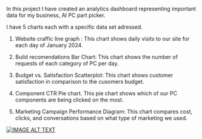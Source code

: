 In this project I have created an analytics dashboard representing important data for my business, AI PC part picker.

I have 5 charts each with a specific data set adressed.

1. Website craffic line graph :
     This chart shows daily visits to our site for each day of January 2024.
   
2. Build recomendations Bar Chart:
     This chart shows the number of requests of each category of PC per day.
   
3. Budget vs. Satisfaction Scatterplot:
     This chart shows customer satisfaction in comparison to the cusomers budget.

4. Component CTR Pie chart.
     This pie chart shows which of our PC components are being clicked on the most.

5. Marketing Campaign Performance Diagram:
     This chart compares cost, clicks, and conversations based on what type of marketing we used.

[![IMAGE ALT TEXT](http://img.youtube.com/vi/YOUTUBE_04hNzmmoV_8/0.jpg)](http://www.youtube.com/watch?v=04hNzmmoV_8 "Video Title")

